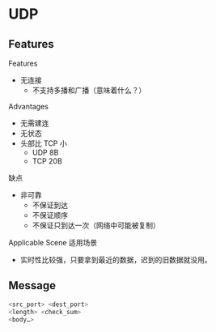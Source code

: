 # UDP

## Features

Features

- 无连接
    - 不支持多播和广播（意味着什么？）

Advantages

- 无需建连
- 无状态
- 头部比 TCP 小
    - UDP 8B
    - TCP 20B

缺点

- 非可靠
    - 不保证到达
    - 不保证顺序
    - 不保证只到达一次（网络中可能被复制）

Applicable Scene 适用场景

- 实时性比较强，只要拿到最近的数据，迟到的旧数据就没用。

## Message

```bash
<src_port> <dest_port>
<length> <check_sum>
<body…>
```

